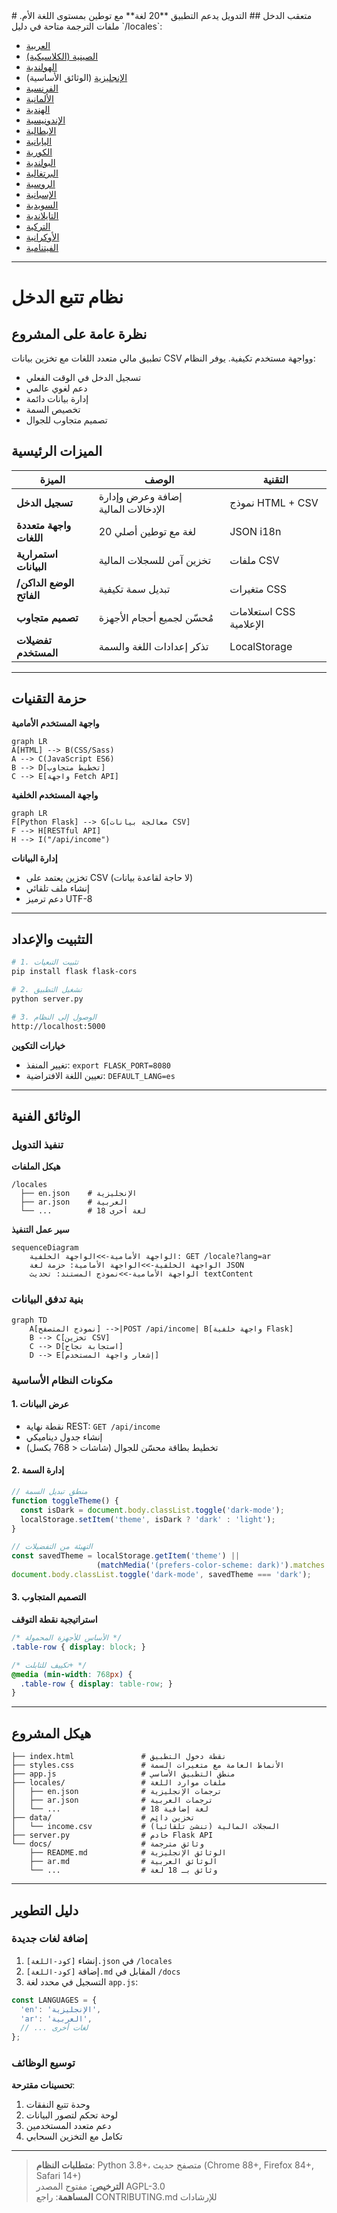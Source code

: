 <arabic>
# متعقب الدخل
## التدويل  
يدعم التطبيق **20 لغة** مع توطين بمستوى اللغة الأم. ملفات الترجمة متاحة في دليل `/locales`:

- [العربية](ar.md)
- [الصينية (الكلاسيكية)](zh.md)
- [الهولندية](nl.md)
- [الإنجليزية](README.md) (الوثائق الأساسية)
- [الفرنسية](fr.md)
- [الألمانية](de.md)
- [الهندية](hi.md)
- [الإندونيسية](id.md)
- [الإيطالية](it.md)
- [اليابانية](ja.md)
- [الكورية](ko.md)
- [البولندية](pl.md)
- [البرتغالية](pt.md)
- [الروسية](ru.md)
- [الإسبانية](es.md)
- [السويدية](sv.md)
- [التايلاندية](th.md)
- [التركية](tr.md)
- [الأوكرانية](uk.md)
- [الفيتنامية](vi.md)

---

# نظام تتبع الدخل

## نظرة عامة على المشروع  
تطبيق مالي متعدد اللغات مع تخزين بيانات CSV وواجهة مستخدم تكيفية. يوفر النظام:

- تسجيل الدخل في الوقت الفعلي
- دعم لغوي عالمي
- إدارة بيانات دائمة
- تخصيص السمة
- تصميم متجاوب للجوال

## الميزات الرئيسية  
| الميزة | الوصف | التقنية |
|---------|-------------|------------|
| **تسجيل الدخل** | إضافة وعرض وإدارة الإدخالات المالية | نموذج HTML + CSV |
| **واجهة متعددة اللغات** | 20 لغة مع توطين أصلي | JSON i18n |
| **استمرارية البيانات** | تخزين آمن للسجلات المالية | ملفات CSV |
| **الوضع الداكن/الفاتح** | تبديل سمة تكيفية | متغيرات CSS |
| **تصميم متجاوب** | مُحسّن لجميع أحجام الأجهزة | استعلامات CSS الإعلامية |
| **تفضيلات المستخدم** | تذكر إعدادات اللغة والسمة | LocalStorage |

---

## حزمة التقنيات  
**واجهة المستخدم الأمامية**  
```mermaid
graph LR
A[HTML] --> B(CSS/Sass)
A --> C(JavaScript ES6)
B --> D[تخطيط متجاوب]
C --> E[واجهة Fetch API]
```

**واجهة المستخدم الخلفية**  
```mermaid
graph LR
F[Python Flask] --> G[معالجة بيانات CSV]
F --> H[RESTful API]
H --> I("/api/income")
```

**إدارة البيانات**  
- تخزين يعتمد على CSV (لا حاجة لقاعدة بيانات)
- إنشاء ملف تلقائي
- دعم ترميز UTF-8

---

## التثبيت والإعداد  
```bash
# 1. تثبيت التبعيات
pip install flask flask-cors

# 2. تشغيل التطبيق
python server.py

# 3. الوصول إلى النظام
http://localhost:5000
```

**خيارات التكوين**  
- تغيير المنفذ: `export FLASK_PORT=8080`
- تعيين اللغة الافتراضية: `DEFAULT_LANG=es`

---

## الوثائق الفنية

### تنفيذ التدويل  
**هيكل الملفات**  
```
/locales
  ├── en.json    # الإنجليزية
  ├── ar.json    # العربية
  └── ...        # 18 لغة أخرى
```

**سير عمل التنفيذ**  
```mermaid
sequenceDiagram
    الواجهة الأمامية->>الواجهة الخلفية: GET /locale?lang=ar
    الواجهة الخلفية->>الواجهة الأمامية: حزمة لغة JSON
    الواجهة الأمامية->>نموذج المستند: تحديث textContent
```

### بنية تدفق البيانات  
```mermaid
graph TD
    A[نموذج المتصفح] -->|POST /api/income| B[واجهة خلفية Flask]
    B --> C[تخزين CSV]
    C --> D[استجابة نجاح]
    D --> E[إشعار واجهة المستخدم]
```

### مكونات النظام الأساسية  
#### 1. عرض البيانات  
- نقطة نهاية REST: `GET /api/income`
- إنشاء جدول ديناميكي
- تخطيط بطاقة محسّن للجوال (شاشات < 768 بكسل)

#### 2. إدارة السمة  
```javascript
// منطق تبديل السمة
function toggleTheme() {
  const isDark = document.body.classList.toggle('dark-mode');
  localStorage.setItem('theme', isDark ? 'dark' : 'light');
}

// التهيئة من التفضيلات
const savedTheme = localStorage.getItem('theme') || 
                   (matchMedia('(prefers-color-scheme: dark)').matches ? 'dark' : 'light');
document.body.classList.toggle('dark-mode', savedTheme === 'dark');
```

#### 3. التصميم المتجاوب  
**استراتيجية نقطة التوقف**  
```css
/* الأساس للأجهزة المحمولة */
.table-row { display: block; }

/* تكييف للتابلت+ */
@media (min-width: 768px) {
  .table-row { display: table-row; }
}
```

---

## هيكل المشروع  
```
├── index.html               # نقطة دخول التطبيق
├── styles.css               # الأنماط العامة مع متغيرات السمة
├── app.js                   # منطق التطبيق الأساسي
├── locales/                 # ملفات موارد اللغة
│   ├── en.json              # ترجمات الإنجليزية
│   ├── ar.json              # ترجمات العربية
│   └── ...                  # 18 لغة إضافية
├── data/                    # تخزين دائم
│   └── income.csv           # السجلات المالية (تنشئ تلقائياً)
├── server.py                # خادم Flask API
└── docs/                    # وثائق مترجمة
    ├── README.md            # الوثائق الإنجليزية
    ├── ar.md                # الوثائق العربية
    └── ...                  # وثائق بـ 18 لغة
```

---

## دليل التطوير  
### إضافة لغات جديدة  
1. إنشاء `[كود-اللغة].json` في `/locales`
2. إضافة `[كود-اللغة].md` المقابل في `/docs`
3. التسجيل في محدد لغة `app.js`:
```javascript
const LANGUAGES = {
  'en': 'الإنجليزية',
  'ar': 'العربية',
  // ... لغات أخرى
};
```

### توسيع الوظائف  
**تحسينات مقترحة**:  
1. وحدة تتبع النفقات  
2. لوحة تحكم لتصور البيانات  
3. دعم متعدد المستخدمين  
4. تكامل مع التخزين السحابي  

---
> **متطلبات النظام**: Python 3.8+، متصفح حديث (Chrome 88+, Firefox 84+, Safari 14+)  
> **الترخيص**: مفتوح المصدر AGPL-3.0  
> **المساهمة**: راجع CONTRIBUTING.md للإرشادات  
</arabic>